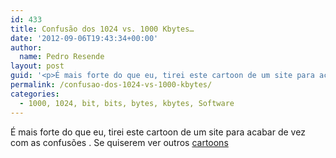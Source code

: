 ```yaml
---
id: 433
title: Confusão dos 1024 vs. 1000 Kbytes…
date: '2012-09-06T19:43:34+00:00'
author: 
  name: Pedro Resende
layout: post
guid: '<p>É mais forte do que eu, tirei este cartoon de um site para acabar de vez com as confusões . Se quiserem ver outros <a href="http://xkcd.com/" target="_blank">cartoons</a></p>'
permalink: /confusao-dos-1024-vs-1000-kbytes/
categories:
  - 1000, 1024, bit, bits, bytes, kbytes, Software
---
```

É mais forte do que eu, tirei este cartoon de um site para acabar de vez com as confusões . Se quiserem ver outros <a href="http://xkcd.com/" target="_blank">cartoons</a>
